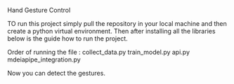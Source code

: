 Hand Gesture Control

TO run this project simply pull the repository in your local machine and then create a python virtual environment. Then after installing all the libraries below is the guide how to run the project.

Order of running the file : 
collect_data.py
train_model.py
api.py
mdeiapipe_integration.py

Now you can detect the gestures.
